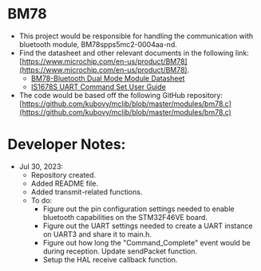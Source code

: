 # BM78
* This project would be responsible for handling the communication with bluetooth module, BM78spps5mc2-0004aa-nd.
* Find the datasheet and other relevant documents in the following link: [https://www.microchip.com/en-us/product/BM78](https://www.microchip.com/en-us/product/BM78).
  - [BM78-Bluetooth Dual Mode Module Datasheet][1]
  - [IS1678S UART Command Set User Guide][2]
* The code would be based off the following GitHub repository: [https://github.com/kubovy/mclib/blob/master/modules/bm78.c](https://github.com/kubovy/mclib/blob/master/modules/bm78.c)

# Developer Notes:
* Jul 30, 2023:
  - Repository created.
  - Added README file.
  - Added transmit-related functions.
  - To do:
    - Figure out the pin configuration settings needed to enable bluetooth capabilities on the STM32F46VE board.
    - Figure out the UART settings needed to create a UART instance on UART3 and share it to main.h.
    - Figure out how long the "Command_Complete" event would be during reception. Update sendPacket function.
    - Setup the HAL receive callback function.

[1]: https://ww1.microchip.com/downloads/aemDocuments/documents/WSG/ProductDocuments/DataSheets/60001380E.pdf
[2]: https://ww1.microchip.com/downloads/en/DeviceDoc/IS1678S_UARTCommandSet_UserGuide.pdf
